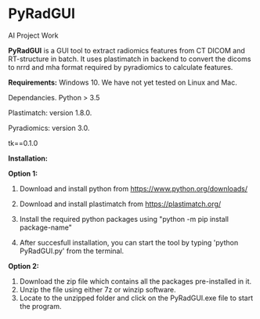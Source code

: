 # PyRadGUI
AI Project Work

**PyRadGUI** is a GUI tool to extract radiomics features from CT DICOM and RT-structure in batch. 
It uses plastimatch in backend to convert the dicoms to nrrd and mha format required by pyradiomics to calculate features.

**Requirements:**
Windows 10.
We have not yet tested on Linux and Mac.

Dependancies.
Python > 3.5

Plastimatch: version 1.8.0.

Pyradiomics: version 3.0.

tk==0.1.0

**Installation:**

**Option 1:**
1. Download and install python from https://www.python.org/downloads/

2. Download and install plastimatch from https://plastimatch.org/

3. Install the required python packages using "python -m pip install package-name"

4. After succesfull installation, you can start the tool by typing 'python PyRadGUI.py' from the terminal.

**Option 2:**
1. Download the zip file which contains all the  packages pre-installed in it.
2. Unzip the file using either 7z or winzip software.
3. Locate to the unzipped folder and click on the PyRadGUI.exe file to start the program.
